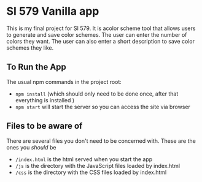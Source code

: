 # SI 579 Vanilla app

This is my final project for SI 579.
It is acolor scheme tool that allows users to generate and save color schemes.
The user can enter the number of colors they want.
The user can also enter a short description to save color schemes they like.

## To Run the App
The usual npm commands in the project root:
- `npm install` (which should only need to be done once, after that everything is installed )
- `npm start` will start the server so you can access the site via browser

## Files to be aware of
There are several files you don't need to be concerned with.
These are the ones you _should_ be
- `/index.html` is the html served when you start the app
- `/js` is the directory with the JavaScript files loaded by index.html
- `/css` is the directory with the CSS files loaded by index.html
